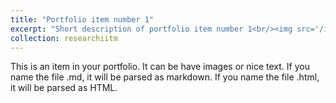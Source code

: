 ```yaml
---
title: "Portfolio item number 1"
excerpt: "Short description of portfolio item number 1<br/><img src='/images/500x300.png'>"
collection: researchiitm
---
```


This is an item in your portfolio. It can be have images or nice text. If you name the file .md, it will be parsed as markdown. If you name the file .html, it will be parsed as HTML. 
